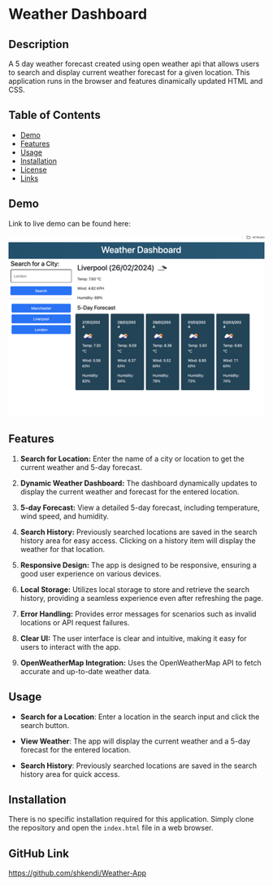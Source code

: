 # Weather Dashboard

## Description

A 5 day weather forecast created using open weather api that allows users to search and display current weather forecast for a given location. This application runs in the browser and features dinamically updated HTML and CSS.


## Table of Contents

- [Demo](#demo)
- [Features](#features)
- [Usage](#usage)
- [Installation](#installation)
- [License](#license)
- [Links](#links)


## Demo

Link to live demo can be found here:

![weather dashboard](assets/images/weather-dashboard.png)


## Features

1. **Search for Location:** Enter the name of a city or location to get the current weather and 5-day forecast.

2. **Dynamic Weather Dashboard:** The dashboard dynamically updates to display the current weather and forecast for the entered location.

3. **5-day Forecast:** View a detailed 5-day forecast, including temperature, wind speed, and humidity.

4. **Search History:** Previously searched locations are saved in the search history area for easy access. Clicking on a history item will display the weather for that location.

5. **Responsive Design:** The app is designed to be responsive, ensuring a good user experience on various devices.

6. **Local Storage:** Utilizes local storage to store and retrieve the search history, providing a seamless experience even after refreshing the page.

7. **Error Handling:** Provides error messages for scenarios such as invalid locations or API request failures.

8. **Clear UI:** The user interface is clear and intuitive, making it easy for users to interact with the app.

9. **OpenWeatherMap Integration:** Uses the OpenWeatherMap API to fetch accurate and up-to-date weather data.


## Usage

* __Search for a Location__: Enter a location in the search input and click the search button.

* __View Weather__: The app will display the current weather and a 5-day forecast for the entered location.

* __Search History__: Previously searched locations are saved in the search history area for quick access.


## Installation

There is no specific installation required for this application. Simply clone the repository and open the `index.html` file in a web browser.

## GitHub Link

https://github.com/shkendi/Weather-App